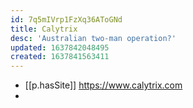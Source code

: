 ```yaml
---
id: 7q5mIVrp1FzXq36AToGNd
title: Calytrix
desc: 'Australian two-man operation?'
updated: 1637842048495
created: 1637841563411
---
```


- [[p.hasSite]] https://www.calytrix.com
- 

